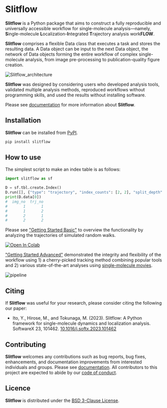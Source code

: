# Slitflow

**Slitflow** is a Python package that aims to construct a fully reproducible and universally accessible workflow for single-molecule analysis—namely, **S**ingle-molecule **L**ocalization-**I**ntegrated **T**rajectory analysis work**FLOW**.

**Slitflow** comprises a flexible Data class that executes a task and stores the resulting data. A Data object can be input to the next Data object, the network of Data objects forming the entire workflow of complex single-molecule analysis, from image pre-processing to publication-quality figure creation.

![Slitflow_architecture](docs/img/slitflow_architecture.png)

**Slitflow** was designed by considering users who developed analysis tools, validated multiple analysis methods, reproduced workflows without programming skills, and used the results without installing software.

Please see [documentation](https://slitflow.readthedocs.io/en/latest/) for more information about **Slitflow**.

## Installation
**Slitflow** can be installed from [PyPI](https://pypi.org/project/slitflow/).

```bash
pip install slitflow
```

## How to use

The simplest script to make an index table is as follows:

```Python
import slitflow as sf

D = sf.tbl.create.Index()
D.run([], {"type": "trajectory", "index_counts": [2, 2], "split_depth": 0})
print(D.data[0])
#  img_no  trj_no
#       1       1
#       1       2
#       2       1
#       2       2
```
Please see ["Getting Started Basic"](https://slitflow.readthedocs.io/en/latest/getting_started_basic.html) to overview the functionality by analyzing the trajectories of simulated random walks.

[![Open In Colab](https://colab.research.google.com/assets/colab-badge.svg)](https://colab.research.google.com/github/yumaitou/slitflow/blob/main/scripts/notebook/getting_started_basic.ipynb)

["Getting Started Advanced"](https://slitflow.readthedocs.io/en/latest/getting_started_advanced.html) demonstrated the integrity and flexibility of the workflow using 1) a cherry-picked tracking method combining popular tools and 2) various state-of-the-art analyses using [single-molecule movies](https://zenodo.org/record/7645485#.ZAWnix_P2Um).

![pipeline](docs/img/getting_started_advance_pipeline.png)

## Citing
If **Slitflow** was useful for your research, please consider citing the following our paper:

* Ito, Y., Hirose, M., and Tokunaga, M. (2023). Slitflow: A Python framework for single-molecule dynamics and localization analysis. SoftwareX 23, 101462. [10.1016/j.softx.2023.101462](https://doi.org/10.1016/j.softx.2023.101462) 

## Contributing
**Slitflow** welcomes any contributions such as bug reports, bug fixes, enhancements, and documentation improvements from interested individuals and groups.
Please see [documentation](https://slitflow.readthedocs.io/en/latest/develop.html#contributing).
All contributors to this project are expected to abide by our [code of conduct](https://github.com/yumaitou/slitflow/CODE_OF_CONDUCT.md).
## Licence
**Slitflow** is distributed under the [BSD 3-Clause License](https://github.com/yumaitou/slitflow/blob/main/LICENCE). 
